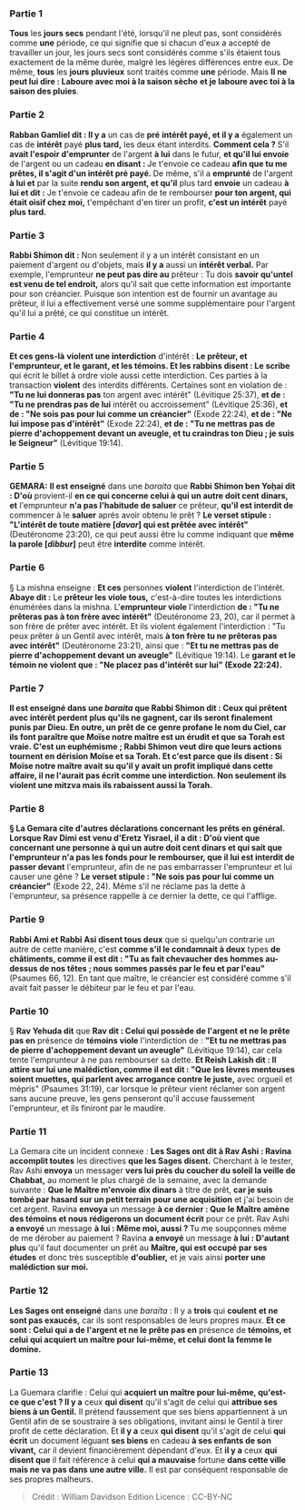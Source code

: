 
### Partie 1
<b>Tous</b> les <b>jours secs</b> pendant l'été, lorsqu'il ne pleut pas, sont considérés comme <b>une</b> période, ce qui signifie que si chacun d'eux a accepté de travailler un jour, les jours secs sont considérés comme s'ils étaient tous exactement de la même durée, malgré les légères différences entre eux. De même, <b>tous</b> les <b>jours pluvieux</b> sont traités comme <b>une</b> période. Mais <b>Il ne peut lui dire : Laboure avec moi à la saison sèche</b> <b>et je laboure avec toi à la saison des pluies</b>.

### Partie 2
<b>Rabban Gamliel dit : Il y a</b> un cas de <b>pré</b> <b>intérêt payé, et il y a</b> également un cas de <b>intérêt</b> payé <b>plus tard,</b> les deux étant interdits. <b>Comment cela ? </b> S'il <b>avait l'espoir d'emprunter</b> de l'argent <b>à lui</b> dans le futur, <b>et qu'il lui envoie</b> de l'argent ou un cadeau <b>en disant : </b> Je t'envoie ce cadeau <b>afin que tu me prêtes, il s'agit d'un <b>intérêt pré</b> payé. </b> De même, s'il a <b>emprunté</b> de l'argent <b>à lui et</b> par la suite <b>rendu son argent, et qu'il</b> plus tard <b>envoie</b> un cadeau <b>à lui et dit :</b> Je t'envoie ce cadeau afin de te rembourser <b>pour ton argent, qui était oisif chez moi,</b> t'empêchant d'en tirer un profit, <b>c'est un intérêt</b> payé <b>plus tard.</b>

### Partie 3
<b>Rabbi Shimon dit :</b> Non seulement il y a un intérêt consistant en un paiement d'argent ou d'objets, mais <b>il y a</b> aussi un <b>intérêt verbal.</b> Par exemple, l'emprunteur <b>ne peut pas dire au</b> prêteur : Tu dois <b>savoir qu'untel est venu de tel endroit,</b> alors qu'il sait que cette information est importante pour son créancier. Puisque son intention est de fournir un avantage au prêteur, il lui a effectivement versé une somme supplémentaire pour l'argent qu'il lui a prêté, ce qui constitue un intérêt.

### Partie 4
<b>Et ces gens-là</b> <b>violent une interdiction</b> d'intérêt : <b>Le prêteur, et l'emprunteur, et le garant, et les témoins. Et les rabbins disent : Le scribe</b> qui écrit le billet à ordre viole aussi cette interdiction. Ces parties à la transaction <b>violent</b> des interdits différents. Certaines sont en violation de : <b>"Tu ne lui donneras pas</b> ton argent avec intérêt" (Lévitique 25:37), <b>et de : "Tu ne prendras pas de lui</b> intérêt ou accroissement" (Lévitique 25:36), <b>et de : "Ne sois pas pour lui comme un créancier"</b> (Exode 22:24), <b>et de : "Ne lui impose pas d'intérêt"</b> (Exode 22:24), <b>et de : "Tu ne mettras pas de pierre d'achoppement devant un aveugle, et tu craindras ton Dieu ; je suis le Seigneur"</b> (Lévitique 19:14).

### Partie 5
<strong>GEMARA:</strong> <b>Il est enseigné</b> dans une <i>baraita</i> que <b>Rabbi Shimon ben Yoḥai dit : D'où</b> provient-il <b>en ce qui concerne celui à qui un autre doit cent dinars, et</b> l'emprunteur <b>n'a pas l'habitude de saluer</b> ce prêteur, <b>qu'il est interdit de</b> commencer à le <b>saluer</b> après avoir obtenu le prêt ? <b>Le verset stipule : "L'intérêt de toute matière [<i>davar</i>] qui est prêtée avec intérêt"</b> (Deutéronome 23:20), ce qui peut aussi être lu comme indiquant que <b>même la parole [<i>dibbur</i>]</b> peut être <b>interdite</b> comme intérêt.

### Partie 6
§ La mishna enseigne : <b>Et ces</b> personnes <b>violent</b> l'interdiction de l'intérêt. <b>Abaye dit :</b> Le <b>prêteur les viole tous,</b> c'est-à-dire toutes les interdictions énumérées dans la mishna. L'<b>emprunteur viole</b> l'interdiction <b>de : "Tu ne prêteras pas à ton frère avec intérêt"</b> (Deutéronome 23, 20), car il permet à son frère de prêter avec intérêt. Et ils violent également l'interdiction : "Tu peux prêter à un Gentil avec intérêt, mais <b>à ton frère tu ne prêteras pas avec intérêt"</b> (Deutéronome 23:21), ainsi que : <b>"Et tu ne mettras pas de pierre d'achoppement devant un aveugle"</b> (Lévitique 19:14). Le <b>garant et le témoin ne violent que : <b>"Ne placez pas d'intérêt sur lui"</b> (Exode 22:24).

### Partie 7
<b>Il est enseigné</b> dans une <i>baraita</i> que <b>Rabbi Shimon dit : Ceux qui prêtent</b> avec <b>intérêt perdent plus qu'ils ne gagnent,</b> car ils seront finalement punis par Dieu. <b>En outre,</b> un prêt de ce genre profane le nom du Ciel, <b>car ils font</b> paraître que <b>Moïse notre maître</b> est <b>un érudit et que sa Torah</b> est <b>vraie.</b> C'est un euphémisme ; Rabbi Shimon veut dire que leurs actions tournent en dérision Moïse et sa Torah. <b>Et</b> c'est parce que <b>ils disent : Si Moïse notre maître avait su qu'il y avait un profit</b> impliqué <b>dans cette affaire, il ne l'aurait pas écrit</b> comme une interdiction. Non seulement ils violent une mitzva mais ils rabaissent aussi la Torah.

### Partie 8
§ La Gemara cite d'autres déclarations concernant les prêts en général. <b>Lorsque Rav Dimi est venu</b> d'Eretz Yisrael, il <b>a dit : D'où vient</b> que concernant <b>une personne à qui un autre doit cent dinars et qui sait que</b> l'emprunteur <b>n'a pas</b> les fonds pour le rembourser, <b>que</b> il lui est <b>interdit</b> de passer devant</b> l'emprunteur, afin de ne pas embarrasser l'emprunteur et lui causer une gêne ? <b>Le verset stipule : "Ne sois pas pour lui comme un créancier"</b> (Exode 22, 24). Même s'il ne réclame pas la dette à l'emprunteur, sa présence rappelle à ce dernier la dette, ce qui l'afflige.

### Partie 9
<b>Rabbi Ami et Rabbi Asi disent tous deux</b> que si quelqu'un contrarie un autre de cette manière, c'est <b>comme s'il le condamnait à deux</b> types <b>de châtiments, comme il est dit : "Tu as fait chevaucher des hommes au-dessus de nos têtes ; nous sommes passés par le feu et par l'eau"</b> (Psaumes 66, 12). En tant que maître, le créancier est considéré comme s'il avait fait passer le débiteur par le feu et par l'eau.

### Partie 10
§ <b>Rav Yehuda dit</b> que <b>Rav dit : Celui qui possède de l'argent et ne le prête pas en</b> présence de <b>témoins viole</b> l'interdiction de : <b>"Et tu ne mettras pas de pierre d'achoppement devant un aveugle"</b> (Lévitique 19:14), car cela tente l'emprunteur à ne pas rembourser sa dette. <b>Et Reish Lakish dit : Il attire sur lui une malédiction, comme il est dit : "Que les lèvres menteuses soient muettes, qui parlent avec arrogance contre le juste,</b> avec orgueil et mépris" (Psaumes 31:19), car lorsque le prêteur vient réclamer son argent sans aucune preuve, les gens penseront qu'il accuse faussement l'emprunteur, et ils finiront par le maudire.

### Partie 11
La Gemara cite un incident connexe : <b>Les Sages ont dit à Rav Ashi : Ravina accomplit toutes</b> les directives <b>que les Sages disent.</b> Cherchant à le tester, Rav Ashi <b>envoya</b> un messager <b>vers lui près du coucher du soleil la veille de Chabbat,</b> au moment le plus chargé de la semaine, avec la demande suivante : <b>Que le Maître m'envoie dix dinars</b> à titre de prêt, <b>car je suis tombé par hasard sur un petit terrain pour une acquisition</b> et j'ai besoin de cet argent. Ravina <b>envoya</b> un message <b>à ce dernier : Que le Maître amène des témoins et nous rédigerons un document écrit</b> pour ce prêt. Rav Ashi <b>a envoyé</b> un message <b>à lui : Même moi, aussi ? </b> Tu me soupçonnes même de me dérober au paiement ? Ravina <b>a envoyé</b> un message <b>à lui : D'autant plus</b> qu'il faut documenter un prêt au <b>Maître, qui est occupé par ses études</b> et donc très susceptible <b>d'oublier,</b> et je vais ainsi <b>porter une malédiction sur moi.</b>

### Partie 12
<b>Les Sages ont enseigné</b> dans une <i>baraïta</i> : Il y a <b>trois</b> qui <b>coulent</b> <b>et ne sont pas exaucés,</b> car ils sont responsables de leurs propres maux. <b>Et ce sont : Celui qui a de l'argent et ne le prête pas en</b> présence de <b>témoins, et celui qui acquiert un maître pour lui-même, et celui dont la femme le domine.</b>

### Partie 13
La Guemara clarifie : Celui qui <b>acquiert un maître pour lui-même, qu'est-ce que c'est ? Il y a</b> ceux <b>qui disent</b> qu'il s'agit de celui qui <b>attribue ses biens à un Gentil.</b> Il prétend faussement que ses biens appartiennent à un Gentil afin de se soustraire à ses obligations, invitant ainsi le Gentil à tirer profit de cette déclaration. Et <b>il y a</b> ceux <b>qui disent</b> qu'il s'agit de celui <b>qui écrit</b> un document léguant <b>ses biens</b> en cadeau <b>à ses enfants de son vivant,</b> car il devient financièrement dépendant d'eux. Et <b>il y a</b> ceux <b>qui disent que</b> il fait référence à celui <b>qui a mauvaise</b> fortune <b>dans cette ville mais ne va pas dans une autre ville.</b> Il est par conséquent responsable de ses propres malheurs.

>Crédit : William Davidson Edition
>Licence : CC-BY-NC